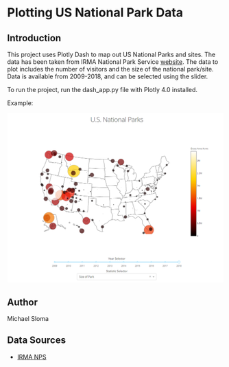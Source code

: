 # Plotting US National Park Data

## Introduction

This project uses Plotly Dash to map out US National Parks and sites. The data has been taken from IRMA National Park
Service [website](https://irma.nps.gov/). The data to plot includes the number of visitors and the size of the national
park/site. Data is available from 2009-2018, and can be selected using the slider.

To run the project, run the dash_app.py file with Plotly 4.0 installed.

Example:

![](./example.png)

## Author
Michael Sloma

## Data Sources
* [IRMA NPS](https://irma.nps.gov/)

